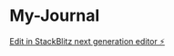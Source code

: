 # My-Journal

[Edit in StackBlitz next generation editor ⚡️](https://stackblitz.com/~/github.com/nyashaushe/My-Journal)